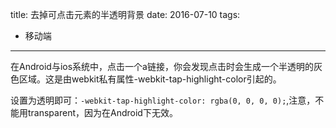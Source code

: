 title: 去掉可点击元素的半透明背景
date: 2016-07-10
tags: 
 - 移动端
---


在Android与ios系统中，点击一个a链接，你会发现点击时会生成一个半透明的灰色区域。这是由webkit私有属性-webkit-tap-highlight-color引起的。

设置为透明即可：`-webkit-tap-highlight-color: rgba(0, 0, 0, 0);`,注意，不能用transparent，因为在Android下无效。

